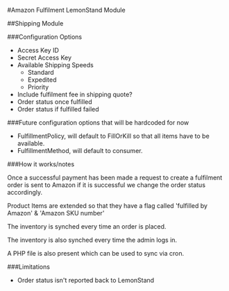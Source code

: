 #Amazon Fulfilment LemonStand Module

##Shipping Module

###Configuration Options

* Access Key ID
* Secret Access Key
* Available Shipping Speeds
	* Standard
	* Expedited
	* Priority
* Include fulfilment fee in shipping quote?
* Order status once fulfilled
* Order status if fulfilled failed

###Future configuration options that will be hardcoded for now

* FulfillmentPolicy, will default to FillOrKill so that all items have to be available.
* FulfillmentMethod, will default to consumer.

###How it works/notes

Once a successful payment has been made a request to create a fulfilment order is sent to Amazon if it is successful we change the order status accordingly.

Product Items are extended so that they have a flag called 'fulfilled by Amazon' & 'Amazon SKU number'

The inventory is synched every time an order is placed.

The inventory is also synched every time the admin logs in.

A PHP file is also present which can be used to sync via cron.

###Limitations

* Order status isn't reported back to LemonStand
